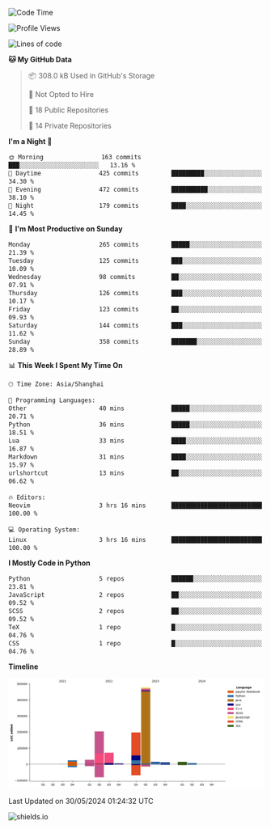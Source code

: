 <!--START_SECTION:waka-->
![Code Time](http://img.shields.io/badge/Code%20Time-426%20hrs-blue)

![Profile Views](http://img.shields.io/badge/Profile%20Views-1-blue)

![Lines of code](https://img.shields.io/badge/From%20Hello%20World%20I%27ve%20Written-1.1%20million%20lines%20of%20code-blue)

**🐱 My GitHub Data** 

> 📦 308.0 kB Used in GitHub's Storage 
 > 
> 🚫 Not Opted to Hire
 > 
> 📜 18 Public Repositories 
 > 
> 🔑 14 Private Repositories 
 > 
**I'm a Night 🦉** 

```text
🌞 Morning                163 commits         ███░░░░░░░░░░░░░░░░░░░░░░   13.16 % 
🌆 Daytime                425 commits         █████████░░░░░░░░░░░░░░░░   34.30 % 
🌃 Evening                472 commits         ██████████░░░░░░░░░░░░░░░   38.10 % 
🌙 Night                  179 commits         ████░░░░░░░░░░░░░░░░░░░░░   14.45 % 
```
📅 **I'm Most Productive on Sunday** 

```text
Monday                   265 commits         █████░░░░░░░░░░░░░░░░░░░░   21.39 % 
Tuesday                  125 commits         ███░░░░░░░░░░░░░░░░░░░░░░   10.09 % 
Wednesday                98 commits          ██░░░░░░░░░░░░░░░░░░░░░░░   07.91 % 
Thursday                 126 commits         ███░░░░░░░░░░░░░░░░░░░░░░   10.17 % 
Friday                   123 commits         ██░░░░░░░░░░░░░░░░░░░░░░░   09.93 % 
Saturday                 144 commits         ███░░░░░░░░░░░░░░░░░░░░░░   11.62 % 
Sunday                   358 commits         ███████░░░░░░░░░░░░░░░░░░   28.89 % 
```


📊 **This Week I Spent My Time On** 

```text
🕑︎ Time Zone: Asia/Shanghai

💬 Programming Languages: 
Other                    40 mins             █████░░░░░░░░░░░░░░░░░░░░   20.71 % 
Python                   36 mins             █████░░░░░░░░░░░░░░░░░░░░   18.51 % 
Lua                      33 mins             ████░░░░░░░░░░░░░░░░░░░░░   16.87 % 
Markdown                 31 mins             ████░░░░░░░░░░░░░░░░░░░░░   15.97 % 
urlshortcut              13 mins             ██░░░░░░░░░░░░░░░░░░░░░░░   06.62 % 

🔥 Editors: 
Neovim                   3 hrs 16 mins       █████████████████████████   100.00 % 

💻 Operating System: 
Linux                    3 hrs 16 mins       █████████████████████████   100.00 % 
```

**I Mostly Code in Python** 

```text
Python                   5 repos             ██████░░░░░░░░░░░░░░░░░░░   23.81 % 
JavaScript               2 repos             ██░░░░░░░░░░░░░░░░░░░░░░░   09.52 % 
SCSS                     2 repos             ██░░░░░░░░░░░░░░░░░░░░░░░   09.52 % 
TeX                      1 repo              █░░░░░░░░░░░░░░░░░░░░░░░░   04.76 % 
CSS                      1 repo              █░░░░░░░░░░░░░░░░░░░░░░░░   04.76 % 
```



**Timeline**

![Lines of Code chart](https://raw.githubusercontent.com/kopp4/kopp4/main/assets/bar_graph.png)


 Last Updated on 30/05/2024 01:24:32 UTC
<!--END_SECTION:waka-->
![shields.io](https://img.shields.io/github/commit-activity/w/kopp4/kopp4?color=g&label=abusing%20bot&style=flat-square)
